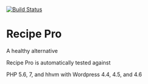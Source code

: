 [![Build Status](https://travis-ci.org/frankamp/recipepro.svg?branch=master)](https://travis-ci.org/frankamp/recipepro)

# Recipe Pro

A healthy alternative

Recipe Pro is automatically tested against

PHP 5.6, 7, and hhvm
with Wordpress 4.4, 4.5, and 4.6

